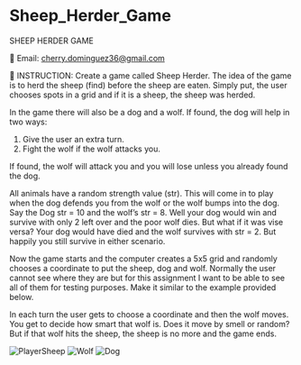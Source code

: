 # Sheep_Herder_Game

SHEEP HERDER GAME

📧 Email: cherry.dominguez36@gmail.com

📝 INSTRUCTION: 
Create a game called Sheep Herder. The idea of the game is to herd the sheep
(find) before the sheep are eaten. Simply put, the user chooses spots in a grid and 
if it is a sheep, the sheep was herded.

In the game there will also be a dog and a wolf. If found, the dog will help in two 
ways: 
1. Give the user an extra turn.
2. Fight the wolf if the wolf attacks you.

If found, the wolf will attack you and you will lose unless you already found the 
dog. 

All animals have a random strength value (str). This will come in to play when the 
dog defends you from the wolf or the wolf bumps into the dog. Say the Dog str = 
10 and the wolf’s str = 8. Well your dog would win and survive with only 2 left 
over and the poor wolf dies. But what if it was vise versa? Your dog would have 
died and the wolf survives with str = 2. But happily you still survive in either 
scenario. 

Now the game starts and the computer creates a 5x5 grid and randomly chooses a 
coordinate to put the sheep, dog and wolf. Normally the user cannot see where
they are but for this assignment I want to be able to see all of them for testing 
purposes. Make it similar to the example provided below.

In each turn the user gets to choose a coordinate and then the wolf moves. You 
get to decide how smart that wolf is. Does it move by smell or random? But if 
that wolf hits the sheep, the sheep is no more and the game ends.

![PlayerSheep](https://user-images.githubusercontent.com/105072341/193643043-947be15d-aa38-4c88-894c-8f067a6b8528.jpg)
![Wolf](https://user-images.githubusercontent.com/105072341/193643597-de919b4e-6d54-4de1-80ac-4e876cd1d015.jpg)
![Dog](https://user-images.githubusercontent.com/105072341/193643669-f9d381f3-0e67-4d60-8291-1a131f433c18.jpg)


